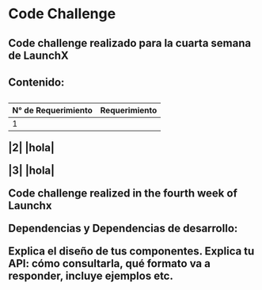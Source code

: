 <h1 align = “center”> Code Challenge </h1>

<h2> Code challenge realizado para la cuarta semana de LaunchX</h2>
<h2> Contenido: <h2/>

| N° de Requerimiento | Requerimiento |
| ------------- |:-------------:| 
|1|                   |hola|
  
|2|    |hola|
  
|3|    |hola|

Code challenge realized in the fourth week of Launchx 


Dependencias y Dependencias de desarrollo:

Explica el diseño de tus componentes.
Explica tu API: cómo consultarla, qué formato va a responder, incluye ejemplos etc.
